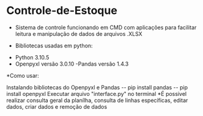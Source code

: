 # Controle-de-Estoque
* Sistema de controle funcionando em CMD com aplicações para facilitar leitura e manipulação de dados de arquivos .XLSX 

* Bibliotecas usadas em python: 

- Python 3.10.5 
- Openpyxl versão 3.0.10 
-Pandas versão 1.4.3

*Como usar:

Instalando bibliotecas do Openpyxl e Pandas 
 -- pip install pandas 
 -- pip install openpyxl
Executar arquivo "interface.py" no terminal
*É possivel realizar consulta geral da planílha, consulta de linhas específicas, editar dados, criar dados e remoção de dados
